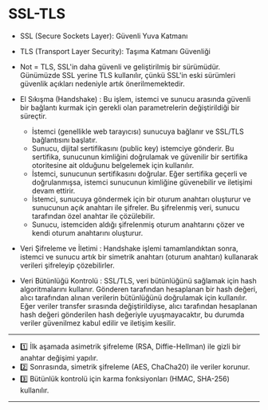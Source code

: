 # SSL-TLS

- SSL (Secure Sockets Layer): Güvenli Yuva Katmanı
- TLS (Transport Layer Security): Taşıma Katmanı Güvenliği

- Not = TLS, SSL'in daha güvenli ve geliştirilmiş bir sürümüdür. Günümüzde SSL yerine TLS kullanılır, çünkü SSL'in eski sürümleri güvenlik açıkları nedeniyle artık önerilmemektedir.

- El Sıkışma (Handshake) : Bu işlem, istemci ve sunucu arasında güvenli bir bağlantı kurmak için gerekli olan parametrelerin değiştirildiği bir süreçtir.
    - İstemci (genellikle web tarayıcısı) sunucuya bağlanır ve SSL/TLS bağlantısını başlatır.
    - Sunucu, dijital sertifikasını (public key) istemciye gönderir. Bu sertifika, sunucunun kimliğini doğrulamak ve güvenilir bir sertifika otoritesine ait olduğunu belgelemek için kullanılır.
    - İstemci, sunucunun sertifikasını doğrular. Eğer sertifika geçerli ve doğrulanmışsa, istemci sunucunun kimliğine güvenebilir ve iletişimi devam ettirir.
    - İstemci, sunucuya göndermek için bir oturum anahtarı oluşturur ve sunucunun açık anahtarı ile şifreler. Bu şifrelenmiş veri, sunucu tarafından özel anahtar ile çözülebilir.
    - Sunucu, istemciden aldığı şifrelenmiş oturum anahtarını çözer ve kendi oturum anahtarını oluşturur.

- Veri Şifreleme ve İletimi : Handshake işlemi tamamlandıktan sonra, istemci ve sunucu artık bir simetrik anahtarı (oturum anahtarı) kullanarak verileri şifreleyip çözebilirler.

- Veri Bütünlüğü Kontrolü : SSL/TLS, veri bütünlüğünü sağlamak için hash algoritmalarını kullanır. Gönderen tarafından hesaplanan bir hash değeri, alıcı tarafından alınan verilerin bütünlüğünü doğrulamak için kullanılır. Eğer veriler transfer sırasında değiştirildiyse, alıcı tarafından hesaplanan hash değeri gönderilen hash değeriyle uyuşmayacaktır, bu durumda veriler güvenilmez kabul edilir ve iletişim kesilir.

-------------------------------------

- 1️⃣ İlk aşamada asimetrik şifreleme (RSA, Diffie-Hellman) ile gizli bir anahtar değişimi yapılır.
- 2️⃣ Sonrasında, simetrik şifreleme (AES, ChaCha20) ile veriler korunur.
- 3️⃣ Bütünlük kontrolü için karma fonksiyonları (HMAC, SHA-256) kullanılır.

-------------------------------------
